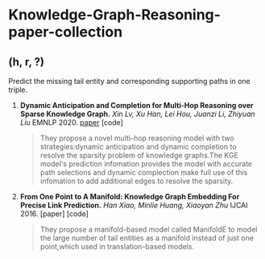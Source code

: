 # Knowledge-Graph-Reasoning-paper-collection

## (h, r, ?)
Predict the missing tail entity and corresponding supporting paths in one triple.

1. **Dynamic Anticipation and Completion for Multi-Hop Reasoning over Sparse Knowledge Graph.** *Xin Lv, Xu Han, Lei Hou, Juanzi Li, Zhiyuan Liu* EMNLP  2020. [paper](https://arxiv.org/pdf/2010.01899.pdf) [code]
    > They propose a novel multi-hop reasoning model with two strategies:dynamic anticipation and dynamic completion to resolve the sparsity problem of knowledge graphs.The KGE model's prediction infomation provides the model with accurate path selections and dynamic complection make full use of this infomation to add additional edges to resolve the sparsity.

2. **From One Point to A Manifold: Knowledge Graph Embedding For Precise Link Prediction.** *Han Xiao, Minlie Huang, Xiaoyan Zhu* IJCAI  2016. [paper] [code]
    >They propose a manifold-based model called ManifoldE to model the large number of tail entities as a manifold instead of just one point,which used in translation-based models.

